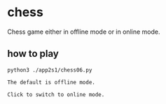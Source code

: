 # chess
Chess game either in offline mode or in online mode.

## how to play
    python3 ./app2s1/chess06.py
    
    The default is offline mode.
    
    Click to switch to online mode.
